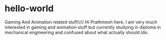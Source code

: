 # hello-world
Gaming And Animation related stuff////
Hi Prathmesh here, I am very much interested in gaming and animation stuff but currently studying in diploma in mechanical engineering and confused about what actually should Ido.
